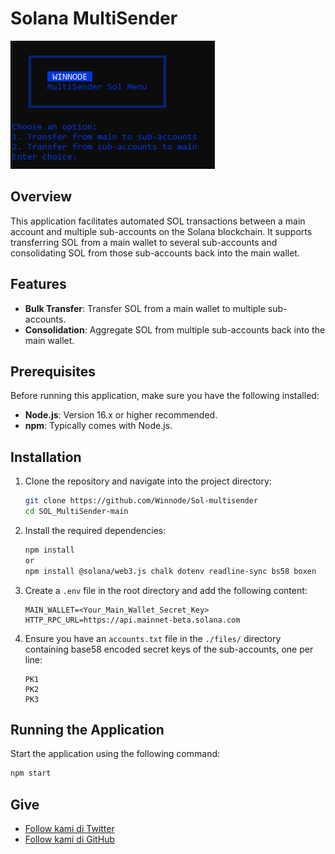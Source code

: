 # Solana MultiSender
![Dashboard Interface](https://github.com/Winnode/Sol-multisender/blob/main/sample.png "Dashboard")



## Overview

This application facilitates automated SOL transactions between a main account and multiple sub-accounts on the Solana blockchain. It supports transferring SOL from a main wallet to several sub-accounts and consolidating SOL from those sub-accounts back into the main wallet.

## Features

- **Bulk Transfer**: Transfer SOL from a main wallet to multiple sub-accounts.
- **Consolidation**: Aggregate SOL from multiple sub-accounts back into the main wallet.

## Prerequisites

Before running this application, make sure you have the following installed:
- **Node.js**: Version 16.x or higher recommended.
- **npm**: Typically comes with Node.js.

## Installation

1. Clone the repository and navigate into the project directory:
    ```bash
    git clone https://github.com/Winnode/Sol-multisender
    cd SOL_MultiSender-main
    ```

2. Install the required dependencies:
    ```bash
    npm install
    or
    npm install @solana/web3.js chalk dotenv readline-sync bs58 boxen

    ```

3. Create a `.env` file in the root directory and add the following content:
    ```plaintext
    MAIN_WALLET=<Your_Main_Wallet_Secret_Key>
    HTTP_RPC_URL=https://api.mainnet-beta.solana.com
    ```

4. Ensure you have an `accounts.txt` file in the `./files/` directory containing base58 encoded secret keys of the sub-accounts, one per line:
    ```plaintext
    PK1
    PK2
    PK3
    ```

## Running the Application

Start the application using the following command:
```bash
npm start
```

## Give
- [Follow kami di Twitter](https://twitter.com/Winnode)
- [Follow kami di GitHub](https://github.com/Winnode)
